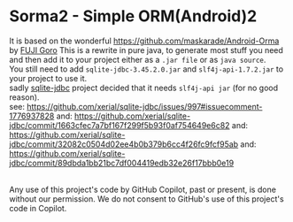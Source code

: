 # Sorma2 - Simple ORM(Android)2

It is based on the wonderful https://github.com/maskarade/Android-Orma by [FUJI Goro](https://github.com/gfx)
This is a rewrite in pure java, to generate most stuff you need and then add it to your project
either as a ```.jar file``` or as ```java source```.<br>
You still need to add ```sqlite-jdbc-3.45.2.0.jar``` and ```slf4j-api-1.7.2.jar``` to your project to use it.<br>
sadly [sqlite-jdbc](https://github.com/xerial/sqlite-jdbc) project decided that it needs ```slf4j-api jar``` (for no good reason).
<br>
see: https://github.com/xerial/sqlite-jdbc/issues/997#issuecomment-1776937828
and: https://github.com/xerial/sqlite-jdbc/commit/1663cfec7a7bf167f299f5b93f0af754649e6c82
and: https://github.com/xerial/sqlite-jdbc/commit/32082c0504d02ee4b0b379b6cc4f26fc9fcf95ab
and: https://github.com/xerial/sqlite-jdbc/commit/89dbda1bb21bc7df004419edb32e26f17bbb0e19
<br>

<br>
Any use of this project's code by GitHub Copilot, past or present, is done
without our permission.  We do not consent to GitHub's use of this project's
code in Copilot.
